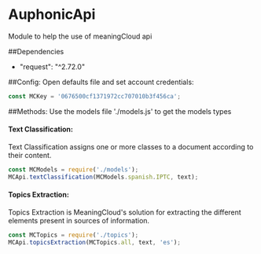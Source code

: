AuphonicApi
=====
Module to help the use of meaningCloud api

##Dependencies
- "request": "^2.72.0"

##Config:
Open defaults file and set account credentials:
```javascript
const MCKey = '0676500cf1371972cc707010b3f456ca';
```

##Methods:
Use the models file './models.js' to get the models types

#### Text Classification:
Text Classification assigns one or more classes to a document according to their content. 
```javascript
const MCModels = require('./models');
MCApi.textClassification(MCModels.spanish.IPTC, text);
```

#### Topics Extraction:
Topics Extraction is MeaningCloud's solution for extracting the different elements present in sources of information.
```javascript
const MCTopics = require('./topics');
MCApi.topicsExtraction(MCTopics.all, text, 'es');
```

